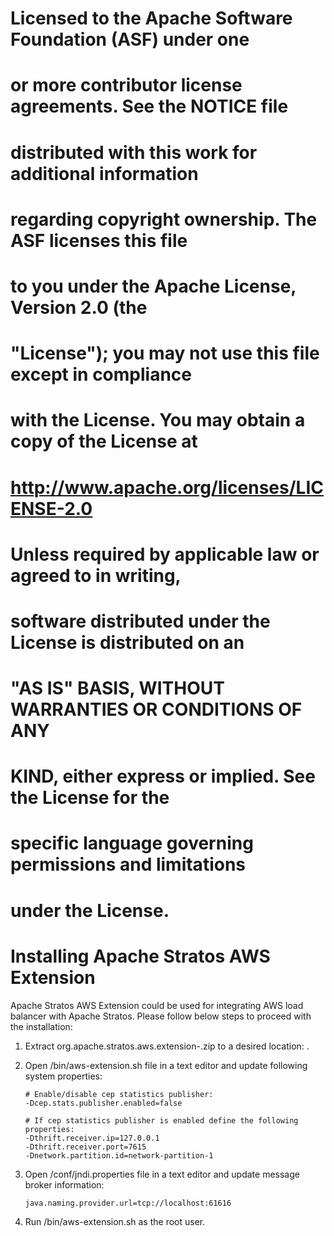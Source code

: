  #
 # Licensed to the Apache Software Foundation (ASF) under one
 # or more contributor license agreements. See the NOTICE file
 # distributed with this work for additional information
 # regarding copyright ownership. The ASF licenses this file
 # to you under the Apache License, Version 2.0 (the
 # "License"); you may not use this file except in compliance
 # with the License. You may obtain a copy of the License at
 # 
 # http://www.apache.org/licenses/LICENSE-2.0
 # 
 # Unless required by applicable law or agreed to in writing,
 # software distributed under the License is distributed on an
 # "AS IS" BASIS, WITHOUT WARRANTIES OR CONDITIONS OF ANY
 # KIND, either express or implied. See the License for the
 # specific language governing permissions and limitations
 # under the License.
 #

# Installing Apache Stratos AWS Extension

Apache Stratos AWS Extension could be used for integrating AWS load balancer with Apache Stratos. Please follow
below steps to proceed with the installation:

1. Extract org.apache.stratos.aws.extension-<version>.zip to a desired location: <aws-extension-home>.

2. Open <aws-extension-home>/bin/aws-extension.sh file in a text editor and update following system properties:
   ```
   # Enable/disable cep statistics publisher:
   -Dcep.stats.publisher.enabled=false

   # If cep statistics publisher is enabled define the following properties:
   -Dthrift.receiver.ip=127.0.0.1
   -Dthrift.receiver.port=7615
   -Dnetwork.partition.id=network-partition-1
   ```

3. Open <aws-extension-home>/conf/jndi.properties file in a text editor and update message broker information:
   ```
   java.naming.provider.url=tcp://localhost:61616
   ```
4. Run <aws-extension-home>/bin/aws-extension.sh as the root user.


